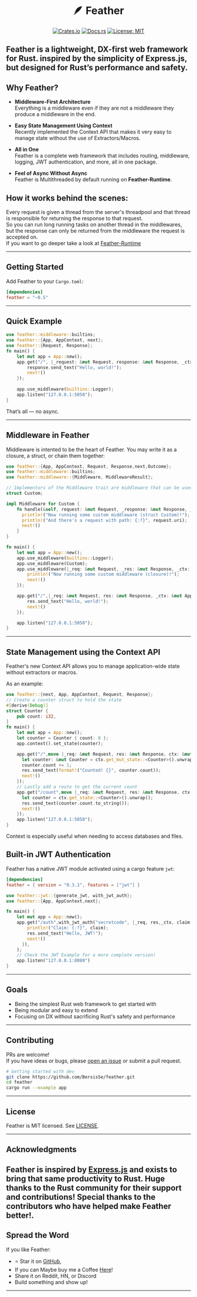 <h1 align="center">🪶 Feather</h1>

<p align="center">
  <a href="https://crates.io/crates/feather"><img src="https://img.shields.io/crates/v/feather.svg" alt="Crates.io"/></a>
  <a href="https://docs.rs/feather"><img src="https://docs.rs/feather/badge.svg" alt="Docs.rs"/></a>
  <a href="./LICENSE"><img src="https://img.shields.io/badge/license-MIT-blue.svg" alt="License: MIT"/></a>
</p>

## **Feather** is a lightweight, DX-first web framework for Rust. inspired by the simplicity of Express.js, but designed for Rust’s performance and safety.

## Why Feather?

- **Middleware-First Architecture**  
  Everything is a middleware even if they are not a middleware they produce a middleware in the end.  

- **Easy State Management Using Context**  
  Recently implemented the Context API that makes it very easy to manage state without the use of Extractors/Macros.  

- **All in One**  
  Feather is a complete web framework that includes routing, middleware, logging, JWT authentication, and more, all in one package.

- **Feel of Async Without Async**  
  Feather is Multithreaded by default running on **Feather-Runtime**.
  

## How it works behind the scenes:  
Every request is given a thread from the server's threadpool and that thread is responsible for returning the response to that request.  
So you can run long running tasks on another thread in the middlewares, but the response can only be returned from the middleware the request is accepted on.  
If you want to go deeper take a look at [Feather-Runtime](./crates/feather-runtime)  

---

## Getting Started

Add Feather to your `Cargo.toml`:

```toml
[dependencies]
feather = "~0.5"
```

---

## Quick Example

```rust
use feather::middleware::builtins;
use feather::{App, AppContext, next};
use feather::{Request, Response};
fn main() {
    let mut app = App::new();
    app.get("/", |_request: &mut Request, response: &mut Response, _ctx: &mut AppContext| {
        response.send_text("Hello, world!");
        next!()
    });
    
    app.use_middleware(builtins::Logger);
    app.listen("127.0.0.1:5050");
}
```

That’s all — no async.

---

## Middleware in Feather

Middleware is intented to be the heart of Feather. You may write it as a closure, a struct, or chain them together:

```rust
use feather::{App, AppContext, Request, Response,next,Outcome};
use feather::middleware::builtins;
use feather::middleware::{Middleware, MiddlewareResult};

// Implementors of the Middleware trait are middleware that can be used in a Feather app.
struct Custom;

impl Middleware for Custom {
    fn handle(&self, request: &mut Request, _response: &mut Response, _ctx: &mut AppContext) -> Outcome {
      println!("Now running some custom middleware (struct Custom)!");
      println!("And there's a request with path: {:?}", request.uri);
      next!()
    }
}

fn main() {
    let mut app = App::new();
    app.use_middleware(builtins::Logger);
    app.use_middleware(Custom);
    app.use_middleware(|_req: &mut Request, _res: &mut Response, _ctx: &mut AppContext| {
        println!("Now running some custom middleware (closure)!");
        next!()
    });

    app.get("/",|_req: &mut Request, res: &mut Response, _ctx: &mut AppContext| {
        res.send_text("Hello, world!");
        next!()
    });

    app.listen("127.0.0.1:5050");
}
```
---

## State Management using the Context API

Feather's new Context API allows you to manage application-wide state without extractors or macros.

As an example:

```rust
use feather::{next, App, AppContext, Request, Response};
// Create a counter struct to hold the state
#[derive(Debug)]
struct Counter {
    pub count: i32,
}
fn main() {
    let mut app = App::new();
    let counter = Counter { count: 0 };
    app.context().set_state(counter);

    app.get("/",move |_req: &mut Request, res: &mut Response, ctx: &mut AppContext| {
      let counter: &mut Counter = ctx.get_mut_state::<Counter>().unwrap();
      counter.count += 1;
      res.send_text(format!("Counted! {}", counter.count));
      next!()
    });
    // Lastly add a route to get the current count
    app.get("/count",move |_req: &mut Request, res: &mut Response, ctx: &mut AppContext| {
      let counter = ctx.get_state::<Counter>().unwrap();
      res.send_text(counter.count.to_string());
      next!()
    });
    app.listen("127.0.0.1:5050");
}

```

Context is especially useful when needing to access databases and files.

## Built-in JWT Authentication

Feather has a native JWT module activated using a cargo feature `jwt`:

```toml
[dependencies]
feather = { version = "0.3.1", features = ["jwt"] }
```

```rust
use feather::jwt::{generate_jwt, with_jwt_auth};
use feather::{App, AppContext,next};

fn main() {
    let mut app = App::new();
    app.get("/auth",with_jwt_auth("secretcode", |_req, res,_ctx, claim| {
        println!("Claim: {:?}", claim);
        res.send_text("Hello, JWT!");
        next!()
      }),
    );
    // Check the JWT Example for a more complete version!
    app.listen("127.0.0.1:8080")
}
```

---

## Goals

- Being the simplest Rust web framework to get started with
- Being modular and easy to extend
- Focusing on DX without sacrificing Rust's safety and performance

---

## Contributing

PRs are welcome!  
If you have ideas or bugs, please [open an issue]([https://github.com/BersisSe/feather/issues) or submit a pull request.

```bash
# Getting started with dev
git clone https://github.com/BersisSe/feather.git
cd feather
cargo run --example app
```

---

## License

Feather is MIT licensed. See [LICENSE](./LICENSE).

---

## Acknowledgments

Feather is inspired by [Express.js](https://expressjs.com) and exists to bring that same productivity to Rust.
Huge thanks to the Rust community for their support and contributions!
Special thanks to the contributors who have helped make Feather better!.
---

## Spread the Word

If you like Feather:

- ⭐ Star it on [GitHub](https://github.com/BersisSe/feather),
- If you can Maybe buy me a Coffee [Here](https://buymeacoffee.com/bersisse)!
- Share it on Reddit, HN, or Discord
- Build something and show up!

---
